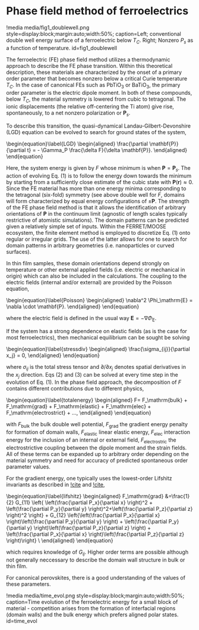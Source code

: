 # Phase field method of ferroelectrics

!media media/fig1_doublewell.png style=display:block;margin:auto;width:50%; caption=Left; conventional double well energy surface of a ferroelectric below $T_C$. Right; Nonzero $P_s$ as a function of temperature.  id=fig1_doublewell

The ferroelectric (FE) phase field method utilizes a thermodynamic approach to describe the FE phase transition. Within this theoretical description, these materials are characterized by the onset of a primary order parameter that becomes nonzero below a critical Curie temperature $T_C$. In the case of canonical FEs such as $\mathrm{PbTiO}_3$ or $\mathrm{BaTiO}_3$, the primary order parameter is the electric dipole moment. In both of these compounds, below $T_C$, the material symmetry is lowered from cubic to tetragonal. The ionic displacements (the relative off-centering the Ti atom) give rise, spontaneously, to a net nonzero polarization or $\mathbf{P}_s$. 

To describe this transition, the quasi-dynamical Landau-Gilbert-Devonshire (LGD) equation can be evolved to search for ground states of the system, 

\begin{equation}\label{LGD}
  \begin{aligned}
    \frac{\partial \mathbf{P}}{\partial t} = - \Gamma_P \frac{\delta F}{\delta \mathbf{P}}.
  \end{aligned}
\end{equation}

Here, the system energy is given by $F$ whose minimum is when $\mathbf{P} = \mathbf{P}_s$. The action of evolving Eq. (1) is to follow the energy down towards the minimum by starting from a sufficiently close estimate of the cubic state with $\mathbf{P}(\mathbf{r}) \approx 0$. Since the FE material has more than one energy minima corresponding to the tetragonal (six-fold) symmetry (see above double well for $F$, domains will form characterized by equal energy configurations of $\pm\mathbf{P}$. The strength of the FE phase field method is that it allows the identification of arbitrary orientations of $\mathbf{P}$ in the continuum limit (agnostic of length scales typically restrictive of atomistic simulations). The domain patterns can be predicted given a relatively simple set of inputs. Within the FERRET/MOOSE ecosystem, the finite element method is employed to discretize Eq. (1) onto regular or irregular grids. The use of the latter allows for one to search for domain patterns in arbitrary geometries (i.e. nanoparticles or curved surfaces). 

In thin film samples, these domain orientations depend strongly on temperature or other external applied fields (i.e. electric or mechanical in origin) which can also be included in the calculations. The coupling to the electric fields (internal and/or external) are provided by the Poisson equation, 

\begin{equation}\label{Poisson}
  \begin{aligned}
    \nabla^2 \Phi_\mathrm{E} = \nabla \cdot \mathbf{P}.
  \end{aligned}
\end{equation}

where the electric field is defined in the usual way $\mathbf{E} = - \nabla \Phi_\mathrm{E}$. 

If the system has a strong dependence on elastic fields (as is the case for most ferroelectrics), then mechanical equilibrium can be sought be solving 

\begin{equation}\label{stressdiv}
  \begin{aligned}
    \frac{\sigma_{ij}}{\partial x_j} = 0,
  \end{aligned}
\end{equation}

where $\sigma_{ij}$ is the total stress tensor and $\partial / \partial x_j$ denotes spatial derivatives in the $x_j$ direction. Eqs (2) and (3) can be solved at every time step in the evolution of Eq. (1). In the phase field approach, the decomposition of $F$ contains different contributions due to different physics, 

\begin{equation}\label{totalenergy}
  \begin{aligned}
    F= F_\mathrm{bulk} + F_\mathrm{grad} + F_\mathrm{elastic} + F_\mathrm{elec} + F_\mathrm{electrostrict} + ...,
  \end{aligned}
\end{equation}

with $F_\mathrm{bulk}$ the bulk double well potential, $F_\mathrm{grad}$ the gradient energy penalty for formation of domain walls, $F_\mathrm{elastic}$ linear elastic energy, $F_\mathrm{elec}$ interaction energy for the inclusion of an internal or external field, $F_\mathrm{electrostric}$ the electrostrictive coupling between the dipole moment and the strain fields. All of these terms can be expanded up to arbitrary order depending on the material symmetry and need for accuracy of predicted spontaneous order parameter values.

For the gradient energy, one typically uses the lowest-order Lifshitz invariants as described in [!cite](Cao1990) and [!cite](Hlinka2006),

\begin{equation}\label{lifshitz}
  \begin{aligned}
    F_\mathrm{grad} &=\frac{1}{2} G_{11}  \left\{ \left(\frac{\partial P_x}{\partial x} \right)^2 + \left(\frac{\partial P_y}{\partial y} \right)^2+\left(\frac{\partial P_z}{\partial z} \right)^2 \right\} +  G_{12}  \left\{\left(\frac{\partial P_x}{\partial x} \right)\left(\frac{\partial P_y}{\partial y} \right) + \left(\frac{\partial P_y}{\partial y} \right)\left(\frac{\partial P_z}{\partial z} \right) + \left(\frac{\partial P_x}{\partial x} \right)\left(\frac{\partial P_z}{\partial z} \right)\right\} \\
  \end{aligned}
\end{equation}

which requires knowledge of $G_{ij}$. Higher order terms are possible although not generally neccessary to describe the domain wall structure in bulk or thin film.


For canonical perovskites, there is a good understanding of the values of these parameters.

!media media/time_evol.png style=display:block;margin:auto;width:50%; caption=Time evolution of the ferroelectric energy for a small block of material - competition arises from the formation of interfacial regions (domain walls) and the bulk energy which prefers aligned polar states.  id=time_evol
